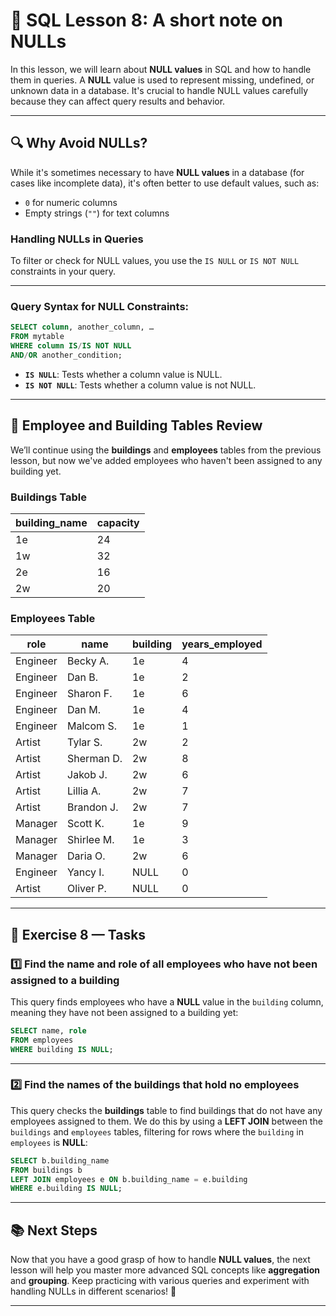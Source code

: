 # 📝 **SQL Lesson 8: A short note on NULLs**

In this lesson, we will learn about **NULL values** in SQL and how to handle them in queries. A **NULL** value is used to represent missing, undefined, or unknown data in a database. It's crucial to handle NULL values carefully because they can affect query results and behavior.

---

## 🔍 **Why Avoid NULLs?**

While it's sometimes necessary to have **NULL values** in a database (for cases like incomplete data), it's often better to use default values, such as:

- `0` for numeric columns
- Empty strings (`""`) for text columns

### **Handling NULLs in Queries**

To filter or check for NULL values, you use the `IS NULL` or `IS NOT NULL` constraints in your query.

---

### **Query Syntax for NULL Constraints:**

```sql
SELECT column, another_column, …
FROM mytable
WHERE column IS/IS NOT NULL
AND/OR another_condition;
```

- **`IS NULL`**: Tests whether a column value is NULL.
- **`IS NOT NULL`**: Tests whether a column value is not NULL.

---

## 🏢 **Employee and Building Tables Review**

We’ll continue using the **buildings** and **employees** tables from the previous lesson, but now we've added employees who haven't been assigned to any building yet.

### **Buildings Table**

| **building_name** | **capacity** |
| ----------------- | ------------ |
| 1e                | 24           |
| 1w                | 32           |
| 2e                | 16           |
| 2w                | 20           |

### **Employees Table**

| **role** | **name**   | **building** | **years_employed** |
| -------- | ---------- | ------------ | ------------------ |
| Engineer | Becky A.   | 1e           | 4                  |
| Engineer | Dan B.     | 1e           | 2                  |
| Engineer | Sharon F.  | 1e           | 6                  |
| Engineer | Dan M.     | 1e           | 4                  |
| Engineer | Malcom S.  | 1e           | 1                  |
| Artist   | Tylar S.   | 2w           | 2                  |
| Artist   | Sherman D. | 2w           | 8                  |
| Artist   | Jakob J.   | 2w           | 6                  |
| Artist   | Lillia A.  | 2w           | 7                  |
| Artist   | Brandon J. | 2w           | 7                  |
| Manager  | Scott K.   | 1e           | 9                  |
| Manager  | Shirlee M. | 1e           | 3                  |
| Manager  | Daria O.   | 2w           | 6                  |
| Engineer | Yancy I.   | NULL         | 0                  |
| Artist   | Oliver P.  | NULL         | 0                  |

---

## 📝 **Exercise 8 — Tasks**

### 1️⃣ **Find the name and role of all employees who have not been assigned to a building**

This query finds employees who have a **NULL** value in the `building` column, meaning they have not been assigned to a building yet:

```sql
SELECT name, role
FROM employees
WHERE building IS NULL;
```

---

### 2️⃣ **Find the names of the buildings that hold no employees**

This query checks the **buildings** table to find buildings that do not have any employees assigned to them. We do this by using a **LEFT JOIN** between the `buildings` and `employees` tables, filtering for rows where the `building` in `employees` is **NULL**:

```sql
SELECT b.building_name
FROM buildings b
LEFT JOIN employees e ON b.building_name = e.building
WHERE e.building IS NULL;
```

---

## 📚 **Next Steps**

Now that you have a good grasp of how to handle **NULL values**, the next lesson will help you master more advanced SQL concepts like **aggregation** and **grouping**. Keep practicing with various queries and experiment with handling NULLs in different scenarios! 🚀

---
